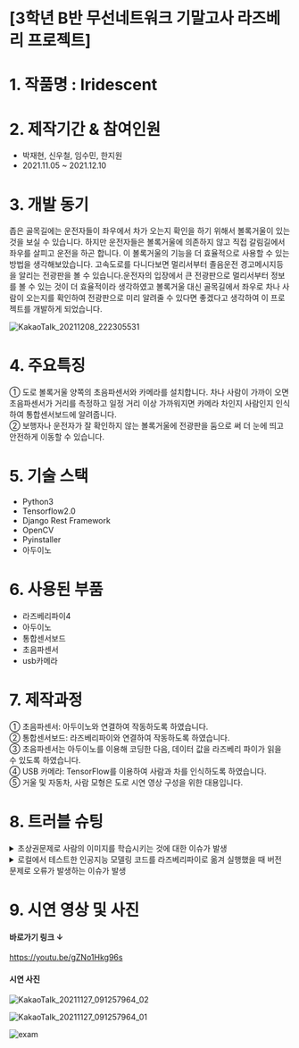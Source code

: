# [3학년 B반 무선네트워크 기말고사 라즈베리 프로젝트]
# 1. 작품명 : Iridescent

# 2. 제작기간 & 참여인원 
-  박재현, 신우철, 임수민, 한지원
- 2021.11.05 ~ 2021.12.10
# 3. 개발 동기
 좁은 골목길에는 운전자들이 좌우에서 차가 오는지 확인을 하기 위해서 볼록거울이 있는 것을 보실 수 있습니다. 하지만 운전자들은 볼록거울에 의존하지 않고 직접 갈림길에서 좌우를 살피고 운전을 하곤 합니다. 이 볼록거울의 기능을 더 효율적으로 사용할 수 있는 방법을 생각해보았습니다. 고속도로를 다니다보면 멀리서부터 졸음운전 경고메시지등을 알리는 전광판을 볼 수 있습니다.운전자의 입장에서 큰 전광판으로 멀리서부터 정보를 볼 수 있는 것이 더 효율적이라 생각하였고 볼록거울 대신 골목길에서 좌우로 차나 사람이 오는지를 확인하여 전광판으로 미리 알려줄 수 있다면 좋겠다고 생각하여 이 프로젝트를 개발하게 되었습니다.

![KakaoTalk_20211208_222305531](https://user-images.githubusercontent.com/71167256/145215877-5e840776-dd8b-4cbc-8c9d-51e076666e02.jpg)

# 4. 주요특징
① 도로 볼록거울 양쪽의 초음파센서와 카메라를 설치합니다. 차나 사람이 가까이  오면 초음파센서가 거리를 측정하고 일정 거리 이상 가까워지면 카메라 차인지  사람인지 인식하여 통합센서보드에 알려줍니다.   
② 보행자나 운전자가 잘 확인하지 않는 볼록거울에 전광판을 둠으로 써 더 눈에 띄고 안전하게 이동할 수 있습니다.   

# 5. 기술 스택
- Python3
- Tensorflow2.0
- Django Rest Framework
- OpenCV
- Pyinstaller
- 아두이노

# 6. 사용된 부품
- 라즈베리파이4
- 아두이노
- 통합센서보드
- 초음파센서
- usb카메라

# 7. 제작과정
① 초음파센서: 아두이노와 연결하여 작동하도록 하였습니다.   
② 통합센서보드: 라즈베리파이와 연결하여 작동하도록 하였습니다.   
③ 초음파센서는 아두이노를 이용해 코딩한 다음, 데이터 값을 라즈베리 파이가 읽을   수 있도록 하였습니다.   
④ USB 카메라: TensorFlow를 이용하여 사람과 차를 인식하도록 하였습니다.   
⑤ 거울 및 자동차, 사람 모형은 도로 시연 영상 구성을 위한 대용입니다.   

# 8. 트러블 슈팅

<details>
<summary>초상권문제로 사람의 이미지를 학습시키는 것에 대한 이슈가 발생</summary>

- 인공지능이 만든 사람 이미지로 대체하여 해결하였습니다.
</details>

<details>
<summary>로컬에서 테스트한 인공지능 모델링 코드를  라즈베리파이로 옮겨 실행했을 때 버전 문제로 오류가 발생하는 이슈가 발생</summary>

- API 서버를 따로 두어서 이미지파일을 서버에 전송해주면 결과값을 전달해주는 방식으로 변경하여 이슈를 해결했습니다.
</details>

# 9. 시연 영상 및 사진
#### 바로가기 링크 ↓
https://youtu.be/gZNo1Hkg96s

#### 시연 사진
![KakaoTalk_20211127_091257964_02](https://user-images.githubusercontent.com/71167256/145215259-dff5780e-2bdf-4b42-aff2-e921b347cae1.jpg)

![KakaoTalk_20211127_091257964_01](https://user-images.githubusercontent.com/71167256/145215277-edb40ccc-e395-4555-a1ae-3742620ace61.jpg)

![exam](https://user-images.githubusercontent.com/71167256/145219646-e0d6f3b6-e0b3-4838-a21b-1c3fdb12133d.gif)

